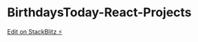 # BirthdaysToday-React-Projects

[Edit on StackBlitz ⚡️](https://stackblitz.com/edit/react-ts-uz14gx)